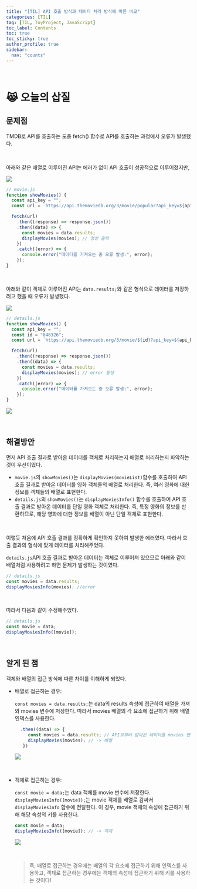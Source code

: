 ```yaml
---
title: "[TIL] API 호출 방식과 데이터 처리 방식에 따른 비교"
categories: [TIL]
tag: [TIL, ToyProject, JavaScript]
toc_label: Contents
toc: true
toc_sticky: true
author_profile: true
sidebar:
  nav: "counts"
---
```


<br>

# 😹 오늘의 삽질

## 문제점

TMDB로 API를 호출하는 도중 fetch() 함수로 API를 호출하는 과정에서 오류가 발생했다.

<br>

아래와 같은 배열로 이루어진 API는 에러가 없이 API 호출이 성공적으로 이루어졌지만,

![](/assets/images/2024/2024-01-11-14-41-22.png)

```js
// movie.js
function showMovies() {
  const api_key = "";
  const url = `https://api.themoviedb.org/3/movie/popular?api_key=${api_key}&language=ko-KR`;

  fetch(url)
    .then((response) => response.json())
    .then((data) => {
      const movies = data.results;
      displayMovies(movies); // 정상 출력
    })
    .catch((error) => {
      console.error("데이터를 가져오는 중 오류 발생:", error);
    });
}
```

<br>

아래와 같이 객체로 이루어진 API는 `data.results;`와 같은 형식으로 데이터를 저장하려고 했을 때 오류가 발생했다.

![](/assets/images/2024/2024-01-11-14-42-12.png)

```js
// details.js
function showMovies() {
  const api_key = "";
  const id = "848326";
  const url = `https://api.themoviedb.org/3/movie/${id}?api_key=${api_key}&language=ko-KR`;

  fetch(url)
    .then((response) => response.json())
    .then((data) => {
      const movies = data.results;
      displayMovies(movies); // error 발생
    })
    .catch((error) => {
      console.error("데이터를 가져오는 중 오류 발생:", error);
    });
}
```

![](/assets/images/2024/2024-01-11-14-44-16.png)

<br>

## 해결방안

먼저 API 호출 결과로 받아온 데이터를 객체로 처리하는지 배열로 처리하는지 파악하는 것이 우선이였다.

- `movie.js`의 `showMovies()`는 `displayMovies(movieList)`함수를 호출하여 API 호출 결과로 받아온 데이터를 영화 객체들의 배열로 처리한다. 즉, 여러 영화에 대한 정보를 객체들의 배열로 표현한다.
- `details.js`의 `showMovies()`는 `displayMoviesInfo()` 함수를 호출하여 API 호출 결과로 받아온 데이터를 단일 영화 객체로 처리한다. 즉, 특정 영화의 정보를 반환하므로, 해당 영화에 대한 정보를 배열이 아닌 단일 객체로 표현한다.

<br>

이렇듯 처음에 API 호출 결과를 정확하게 확인하지 못하여 발생한 에러였다.
따라서 호출 결과의 형식에 맞게 데이터를 처리해주었다.

`details.js`API 호출 결과로 받아온 데이터는 객체로 이루어져 있으므로 아래와 같이 배열처럼 사용하려고 하면 문제가 발생하는 것이였다.

```js
// details.js
const movies = data.results;
displayMoviesInfo(movies); //error
```

<br>

따라서 다음과 같이 수정해주었다.

```js
// details.js
const movie = data;
displayMoviesInfo([movie]);
```

<br>

## 알게 된 점

객체와 배열의 접근 방식에 따른 차이를 이해하게 되었다.

- 배열로 접근하는 경우:

  `const movies = data.results;`는 data의 results 속성에 접근하여 배열을 가져와 movies 변수에 저장한다. 따라서 movies 배열의 각 요소에 접근하기 위해 배열 인덱스를 사용한다.

  ```js
    .then((data) => {
       const movies = data.results; // API로부터 받아온 데이터를 movies 변수에 저장
       displayMovies(movies); // -> 배열
     })
  ```

  ![](/assets/images/2024/2024-01-11-15-11-10.png)

<br>

- 객체로 접근하는 경우:

  `const movie = data;`는 data 객체를 movie 변수에 저장한다.
  `displayMoviesInfo([movie]);`는 movie 객체를 배열로 감싸서 `displayMoviesInfo` 함수에 전달한다. 이 경우, movie 객체의 속성에 접근하기 위해 해당 속성의 키를 사용한다.

  ```js
  const movie = data;
  displayMoviesInfo([movie]); // -> 객체
  ```

  ![](/assets/images/2024/2024-01-11-15-25-27.png)

  <br>

  > 즉, 배열로 접근하는 경우에는 배열의 각 요소에 접근하기 위해 인덱스를 사용하고, 객체로 접근하는 경우에는 객체의 속성에 접근하기 위해 키를 사용하는 것이다!
